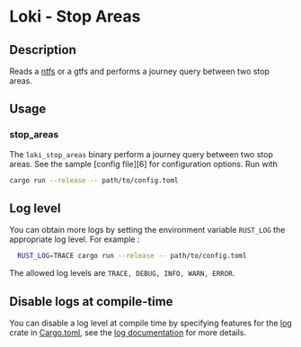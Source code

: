 # Loki - Stop Areas


## Description

Reads a [ntfs][1] or a gtfs and performs a journey query between two stop areas.


## Usage

### stop_areas
The `loki_stop_areas` binary perform a journey query between two stop areas.
See the sample [config file][6] for configuration options.
Run with

```bash
cargo run --release -- path/to/config.toml
```

## Log level
You can obtain more logs by setting the environment variable `RUST_LOG` the appropriate log level.
For example :

```bash
  RUST_LOG=TRACE cargo run --release -- path/to/config.toml
```

The allowed log levels are `TRACE, DEBUG, INFO, WARN, ERROR`.

## Disable logs at compile-time
You can disable a log level at compile time by specifying features for the [log][2] crate in [Cargo.toml][3], see the [log documentation][4] for more details.


[1]: https://github.com/CanalTP/ntfs-specification
[2]: https://crates.io/crates/log
[3]: ./Cargo.toml
[4]: https://docs.rs/log/0.4.11/log/#compile-time-filters
[5]: ./config.toml
